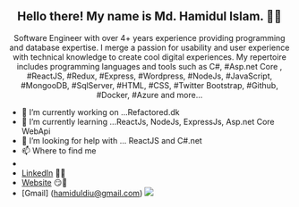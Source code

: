 <h2 align="center">Hello there! My name is Md. Hamidul Islam. 👋🤓</h2>
<p align="center">Software Engineer with over 4+ years experience providing
programming and database expertise. I merge a passion for
usability and user experience with technical knowledge to create
cool digital experiences. My repertoire includes programming
languages and tools such as C#, #Asp.net Core , #ReactJS,
#Redux, #Express, #Wordpress, #NodeJs, #JavaScript,
#MongooDB, #SqlServer, #HTML, #CSS, #Twitter Bootstrap,
#Github, #Docker, #Azure and more...
</p>

- 🔭 I’m currently working on ...Refactored.dk
- 🌱 I’m currently learning ...ReactJs, NodeJs, ExpressJs, Asp.net Core WebApi 
- 🤔 I’m looking for help with ... ReactJS and C#.net
-  📫 Where to find me 
-
- [LinkedIn](https://www.linkedin.com/in/md-hamidul-islam-16aa04b/) 👨💼
- [Website](hamidul.dk) 😏🔗
- [Gmail] (hamiduldiu@gmail.com)
![](https://img.shields.io/badge/<WORD_ON_LEFT>-<WORD_ON_RIGHT>-informational?style=flat&logo=<LOGO_NAME>&logoColor=white&color=2bbc8a)

